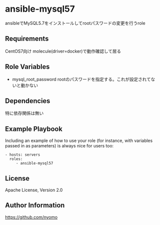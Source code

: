 ansible-mysql57
=========

ansibleでMySQL5.7をインストールしてrootパスワードの変更を行うrole

Requirements
------------

CentOS7向け
molecule(driver=docker)で動作確認して居る

Role Variables
--------------

- mysql_root_password
rootのパスワードを指定する。これが設定されてないと動かない

Dependencies
------------

特に依存関係は無い

Example Playbook
----------------

Including an example of how to use your role (for instance, with variables passed in as parameters) is always nice for users too:

    - hosts: servers
      roles:
         - ansible-mysql57

License
-------

Apache License, Version 2.0

Author Information
------------------

https://github.com/nyomo
